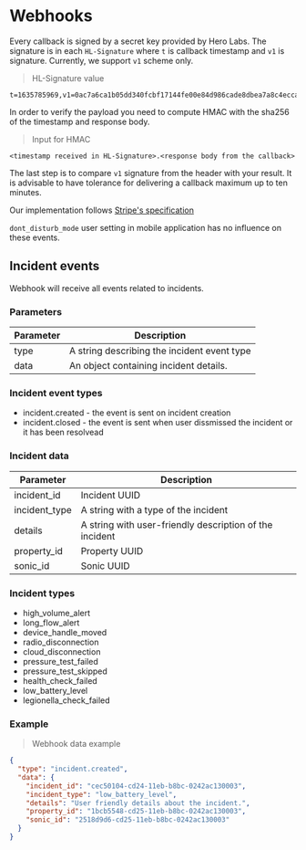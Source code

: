 # Webhooks

Every callback is signed by a secret key provided by Hero Labs. The signature is
in each `HL-Signature` where `t` is callback timestamp and `v1` is signature.
Currently, we support `v1` scheme only.

> HL-Signature value

```text
t=1635785969,v1=0ac7a6ca1b05dd340fcbf17144fe00e84d986cade8dbea7a8c4ecca9def9b815
```

In order to verify the payload you need to compute HMAC with the sha256 of the
timestamp and response body.

> Input for HMAC

```text
<timestamp received in HL-Signature>.<response body from the callback>
```

The last step is to compare `v1` signature from the header with your result.
It is advisable to have tolerance for delivering a callback maximum up to ten minutes.

Our implementation follows [Stripe's specification](https://stripe.com/docs/webhooks/signatures)

`dont_disturb_mode` user setting in mobile application has no influence on these events.

## Incident events

Webhook will receive all events related to incidents.

### Parameters

Parameter | Description
--------- | -----------
type | A string describing the incident event type
data | An object containing incident details.

### Incident event types

- incident.created - the event is sent on incident creation
- incident.closed - the event is sent when user dissmissed the incident or it has been resolvead

### Incident data

Parameter | Description
--------- | -----------
incident_id | Incident UUID
incident_type | A string with a type of the incident
details | A string with user-friendly description of the incident
property_id | Property UUID
sonic_id | Sonic UUID

### Incident types

- high_volume_alert
- long_flow_alert
- device_handle_moved
- radio_disconnection
- cloud_disconnection
- pressure_test_failed
- pressure_test_skipped
- health_check_failed
- low_battery_level
- legionella_check_failed

### Example

> Webhook data example

```json
{
  "type": "incident.created",
  "data": {
    "incident_id": "cec50104-cd24-11eb-b8bc-0242ac130003",
    "incident_type": "low_battery_level",
    "details": "User friendly details about the incident.",
    "property_id": "1bcb5548-cd25-11eb-b8bc-0242ac130003",
    "sonic_id": "2518d9d6-cd25-11eb-b8bc-0242ac130003"
  }
}
```
